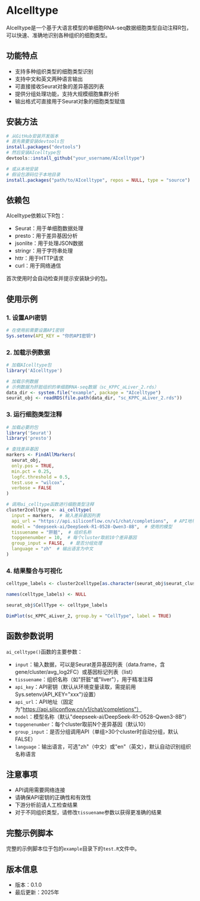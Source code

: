 # AIcelltype

AIcelltype是一个基于大语言模型的单细胞RNA-seq数据细胞类型自动注释R包，可以快速、准确地识别各种组织的细胞类型。

## 功能特点
- 支持多种组织类型的细胞类型识别
- 支持中文和英文两种语言输出
- 可直接接收Seurat对象的差异基因列表
- 提供分组处理功能，支持大规模细胞集群分析
- 输出格式可直接用于Seurat对象的细胞类型赋值

## 安装方法

```r
# 从GitHub安装开发版本
# 首先需要安装devtools包
install.packages("devtools")
# 然后安装AIcelltype包
devtools::install_github("your_username/AIcelltype")

# 或从本地安装
# 假设包源码位于本地目录
install.packages("path/to/AIcelltype", repos = NULL, type = "source")
```

## 依赖包
AIcelltype依赖以下R包：
- Seurat：用于单细胞数据处理
- presto：用于差异基因分析
- jsonlite：用于处理JSON数据
- stringr：用于字符串处理
- httr：用于HTTP请求
- curl：用于网络通信

首次使用时会自动检查并提示安装缺少的包。

## 使用示例

### 1. 设置API密钥

```r
# 在使用前需要设置API密钥
Sys.setenv(API_KEY = "你的API密钥")
```

### 2. 加载示例数据

```r
# 加载AIcelltype包
library('AIcelltype')

# 加载示例数据
# 示例数据为肝脏组织的单细胞RNA-seq数据（sc_KPPC_aLiver_2.rds）
data_dir <- system.file("example", package = "AIcelltype")
seurat_obj <- readRDS(file.path(data_dir, "sc_KPPC_aLiver_2.rds"))
```

### 3. 运行细胞类型注释

```r
# 加载必要的包
library('Seurat')
library('presto')

# 查找差异基因
markers <- FindAllMarkers(
  seurat_obj,
  only.pos = TRUE,
  min.pct = 0.25,
  logfc.threshold = 0.5,
  test.use = "wilcox",
  verbose = FALSE
)

# 调用ai_celltype函数进行细胞类型注释
cluster2celltype <- ai_celltype(
  input = markers,  # 输入差异基因列表
  api_url = "https://api.siliconflow.cn/v1/chat/completions",  # API地址
  model = "deepseek-ai/DeepSeek-R1-0528-Qwen3-8B",  # 使用的模型
  tissuename = "肝脏",  # 组织名称
  topgenenumber = 10,  # 每个cluster取前10个差异基因
  group_input = FALSE,  # 是否分组处理
  language = "zh"  # 输出语言为中文
)
```

### 4. 结果整合与可视化

```r
celltype_labels <- cluster2celltype[as.character(seurat_obj$seurat_clusters)]

names(celltype_labels) <- NULL

seurat_obj$CellType <- celltype_labels

DimPlot(sc_KPPC_aLiver_2, group.by = "CellType", label = TRUE)


```

## 函数参数说明

`ai_celltype()`函数的主要参数：

- `input`：输入数据，可以是Seurat差异基因列表（data.frame，含gene/cluster/avg_log2FC）或基因标记列表（list）
- `tissuename`：组织名称（如"肝脏"或"liver"），用于精准注释
- `api_key`：API密钥（默认从环境变量读取，需提前用Sys.setenv(API_KEY="xxx")设置）
- `api_url`：API地址（固定为"https://api.siliconflow.cn/v1/chat/completions"）
- `model`：模型名称（默认"deepseek-ai/DeepSeek-R1-0528-Qwen3-8B"）
- `topgenenumber`：每个cluster取前N个差异基因（默认10）
- `group_input`：是否分组调用API（单组>30个cluster时自动分组，默认FALSE）
- `language`：输出语言，可选"zh"（中文）或"en"（英文），默认自动识别组织名称语言

## 注意事项
- API调用需要网络连接
- 请确保API密钥的正确性和有效性
- 下游分析前请人工检查结果
- 对于不同组织类型，请修改`tissuename`参数以获得更准确的结果

## 完整示例脚本
完整的示例脚本位于包的`example`目录下的`test.R`文件中。

## 版本信息
- 版本：0.1.0
- 最后更新：2025年
